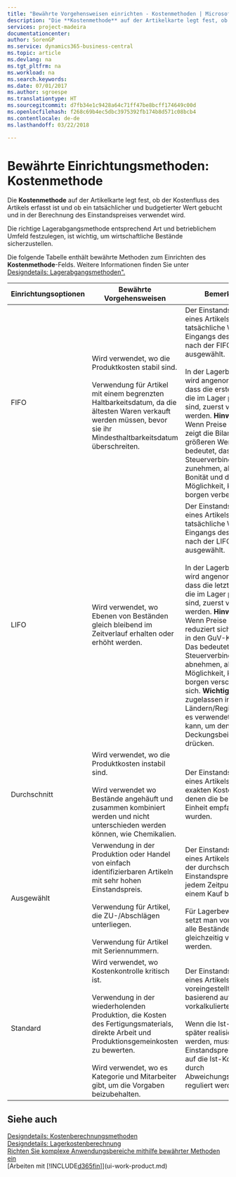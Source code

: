 ```yaml
---
title: "Bewährte Vorgehensweisen einrichten - Kostenmethoden | Microsoft Docs"
description: "Die **Kostenmethode** auf der Artikelkarte legt fest, ob der Kostenfluss des Artikels erfasst ist und ob ein tatsächlicher und budgetierter Wert gebucht und in der Berechnung des Einstandspreises verwendet wird."
services: project-madeira
documentationcenter: 
author: SorenGP
ms.service: dynamics365-business-central
ms.topic: article
ms.devlang: na
ms.tgt_pltfrm: na
ms.workload: na
ms.search.keywords: 
ms.date: 07/01/2017
ms.author: sgroespe
ms.translationtype: HT
ms.sourcegitcommit: d7fb34e1c9428a64c71ff47be8bcff174649c00d
ms.openlocfilehash: f268c69b4ec5dbc3975392fb174b8d571c08bcb4
ms.contentlocale: de-de
ms.lasthandoff: 03/22/2018

---
```

# <a name="setup-best-practices-costing-method"></a>Bewährte Einrichtungsmethoden: Kostenmethode
Die **Kostenmethode** auf der Artikelkarte legt fest, ob der Kostenfluss des Artikels erfasst ist und ob ein tatsächlicher und budgetierter Wert gebucht und in der Berechnung des Einstandspreises verwendet wird.  

 Die richtige Lagerabgangsmethode entsprechend Art und betrieblichem Umfeld festzulegen, ist wichtig, um wirtschaftliche Bestände sicherzustellen.  

 Die folgende Tabelle enthält bewährte Methoden zum Einrichten des **Kostenmethode**-Felds. Weitere Informationen finden Sie unter [Designdetails: Lagerabgangsmethoden".](design-details-costing-methods.md)  

|Einrichtungsoptionen|Bewährte Vorgehensweisen|Bemerkung|  
|------------------|-------------------|-------------|  
|FIFO|Wird verwendet, wo die Produktkosten stabil sind.<br /><br /> Verwendung für Artikel mit einem begrenzten Haltbarkeitsdatum, da die ältesten Waren verkauft werden müssen, bevor sie ihr Mindesthaltbarkeitsdatum überschreiten.|Der Einstandspreis eines Artikels ist der tatsächliche Wert jedes Eingangs des Artikels, nach der FIFO-Regel ausgewählt.<br /><br /> In der Lagerbewertung wird angenommen, dass die ersten Artikel, die im Lager platziert sind, zuerst verkauft werden. **Hinweis:**  Wenn Preise steigen, zeigt die Bilanz größeren Wert. Das bedeutet, dass Steuerverbindlichkeiten zunehmen, aber die Bonität und die Möglichkeit, Kasse zu borgen verbessert sich.|  
|LIFO|Wird verwendet, wo Ebenen von Beständen gleich bleibend im Zeitverlauf erhalten oder erhöht werden.|Der Einstandspreis eines Artikels ist der tatsächliche Wert jedes Eingangs des Artikels, nach der LIFO-Regel ausgewählt.<br /><br /> In der Lagerbewertung wird angenommen, dass die letzten Artikel, die im Lager platziert sind, zuerst verkauft werden. **Hinweis:**  Wenn Preise steigen, reduziert sich der Wert in den GuV-Konten. Das bedeutet, dass Steuerverbindlichkeiten abnehmen, aber die Möglichkeit, Kasse zu borgen verschlechtert sich. **Wichtig:** Nicht zugelassen in vielen Ländern/Regionen, da es verwendet werden kann, um den Deckungsbeitrag zu drücken.|  
|Durchschnitt|Wird verwendet, wo die Produktkosten instabil sind.<br /><br /> Wird verwendet wo Bestände angehäuft und zusammen kombiniert werden und nicht unterschieden werden können, wie Chemikalien.|Der Einstandspreis eines Artikels sind die exakten Kosten, an denen die bestimmte Einheit empfangen wurden.|  
|Ausgewählt|Verwendung in der Produktion oder Handel von einfach identifizierbaren Artikeln mit sehr hohen Einstandspreis.<br /><br /> Verwendung für Artikel, die ZU-/Abschlägen unterliegen.<br /><br /> Verwendung für Artikel mit Seriennummern.|Der Einstandspreis eines Artikels wird, wie der durchschnittliche Einstandspreis, an jedem Zeitpunkt nach einem Kauf berechnet.<br /><br /> Für Lagerbewertung setzt man voraus, dass alle Bestände gleichzeitig verkauft werden.|  
|Standard|Wird verwendet, wo Kostenkontrolle kritisch ist.<br /><br /> Verwendung in der wiederholenden Produktion, die Kosten des Fertigungsmaterials, direkte Arbeit und Produktionsgemeinkosten zu bewerten.<br /><br /> Wird verwendet, wo es Kategorie und Mitarbeiter gibt, um die Vorgaben beizubehalten.|Der Einstandspreis eines Artikels ist voreingestellt basierend auf vorkalkulierten Kosten.<br /><br /> Wenn die Ist-Kosten später realisiert werden, muss der Einstandspreis (fest) auf die Ist-Kosten durch Abweichungswerte reguliert werden.|  

## <a name="see-also"></a>Siehe auch  
 [Designdetails: Kostenberechnungsmethoden](design-details-costing-methods.md)   
 [Designdetails: Lagerkostenberechnung](design-details-inventory-costing.md)   
 [Richten Sie komplexe Anwendungsbereiche mithilfe bewährter Methoden ein](set-up-complex-application-areas-using-best-practices.md)  
 [Arbeiten mit [!INCLUDE[d365fin](includes/d365fin_md.md)]](ui-work-product.md)

